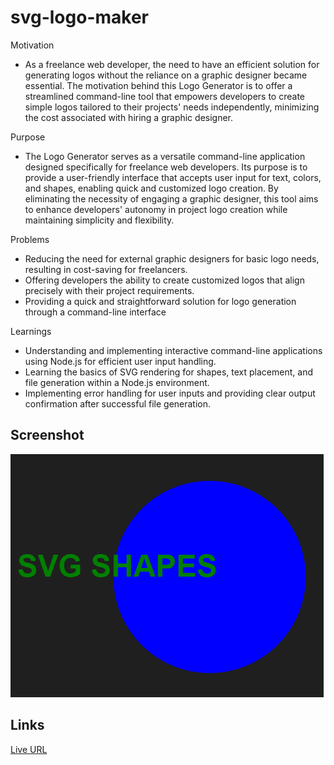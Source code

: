 # svg-logo-maker

Motivation
- As a freelance web developer, the need to have an efficient solution for generating logos without the reliance on a graphic designer became essential. The motivation behind this Logo Generator is to offer a streamlined command-line tool that empowers developers to create simple logos tailored to their projects' needs independently, minimizing the cost associated with hiring a graphic designer.

Purpose
- The Logo Generator serves as a versatile command-line application designed specifically for freelance web developers. Its purpose is to provide a user-friendly interface that accepts user input for text, colors, and shapes, enabling quick and customized logo creation. By eliminating the necessity of engaging a graphic designer, this tool aims to enhance developers' autonomy in project logo creation while maintaining simplicity and flexibility.

Problems
- Reducing the need for external graphic designers for basic logo needs, resulting in cost-saving for freelancers.
- Offering developers the ability to create customized logos that align precisely with their project requirements.
- Providing a quick and straightforward solution for logo generation through a command-line interface


Learnings
- Understanding and implementing interactive command-line applications using Node.js for efficient user input handling.
- Learning the basics of SVG rendering for shapes, text placement, and file generation within a Node.js environment.
- Implementing error handling for user inputs and providing clear output confirmation after successful file generation.


## Screenshot
![Screenshot of SVG Logo Maker](./images/logo-maker.png)


## Links
[Live URL](https://xtianhope.github.io/svg-logo-maker/)